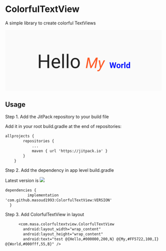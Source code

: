 # ColorfulTextView
A simple library to create colorful TextViews

![Image of Yaktocat](https://github.com/masoud1993/ColorfulTextView/raw/master/shot.PNG)

## Usage
Step 1. Add the JitPack repository to your build file

Add it in your root build.gradle at the end of repositories:
```
allprojects {
		repositories {
			...
			maven { url 'https://jitpack.io' }
		}
	}
  ```
  Step 2. Add the dependency in app level build.gradle
  
 Latest version is
 [![](https://jitpack.io/v/masoud1993/ColorfulTextView.svg)](https://jitpack.io/#masoud1993/ColorfulTextView)
  ```
  dependencies {
	        implementation 'com.github.masoud1993:ColorfulTextView:VERSION'
	}
  ```
  
  Step 3. Add ColorfulTextView in layout
  
```
      <com.masa.colorfultextview.ColorfulTextView
        android:layout_width="wrap_content"
        android:layout_height="wrap_content"
        android:text="test @{Hello,#000000,200,N} @{My,#FF5722,100,I} @{World,#000fff,55,B}" />
 ```
